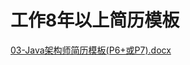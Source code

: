 # 工作8年以上简历模板

[03-Java架构师简历模板(P6+或P7).docx](https://www.yuque.com/attachments/yuque/0/2023/docx/34624608/1693816587775-90198995-b0c5-47ab-82c1-af7a65f4d588.docx)

